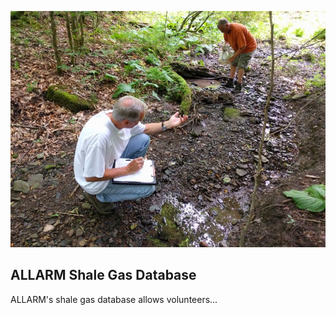 ![shale gas database](/assets/allarmwater.jpg)

## ALLARM Shale Gas Database

ALLARM's shale gas database allows volunteers...
